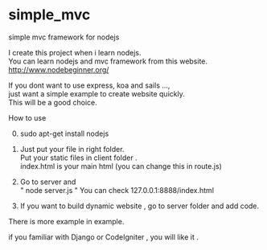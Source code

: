 # simple_mvc
simple mvc framework for nodejs<br />

I create this project when i learn nodejs.<br />
You can learn nodejs and mvc framework from this website.<br />
http://www.nodebeginner.org/

If you dont want to use express, koa and sails ...,<br />
just want a simple example to create website quickly.<br />
This will be a good choice.

How to use<br />

0. sudo apt-get install nodejs

1. Just put your file in right folder.<br />
   Put your static files in client folder .<br />
   index.html is your main html (you can change this in route.js)<br />

2. Go to server and <br />
   " node server.js " You can check 127.0.0.1:8888/index.html 

3. If you want to build dynamic website , go to server folder and add code.

There is more example in example.<br />

if you familiar with Django or CodeIgniter , you will like it .


